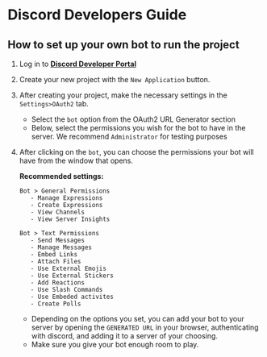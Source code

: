 # Discord Developers Guide


## How to set up your own bot to run the project

1. Log in to **[Discord Developer Portal](https://discord.com/developers/)**
2. Create your new project with the ``New Application`` button.
3. After creating your project, make the necessary settings in the ``Settings>OAuth2`` tab.
   - Select the ``bot`` option from the OAuth2 URL Generator section
   - Below, select the permissions you wish for the bot to have in the server. We recommend `Administrator` for testing purposes
4. After clicking on the ``bot``, you can choose the permissions your bot will have from the window that opens.

      **Recommended settings:**
      ````
      Bot > General Permissions
         - Manage Expressions
         - Create Expressions
         - View Channels
         - View Server Insights

      Bot > Text Permissions
         - Send Messages
         - Manage Messages
         - Embed Links
         - Attach Files
         - Use External Emojis
         - Use External Stickers
         - Add Reactions
         - Use Slash Commands
         - Use Embeded activites
         - Create Polls
      ````
   - Depending on the options you set, you can add your bot to your server by opening the ``GENERATED URL`` in your browser, authenticating with discord, and adding it to a server of your choosing.
   - Make sure you give your bot enough room to play.
